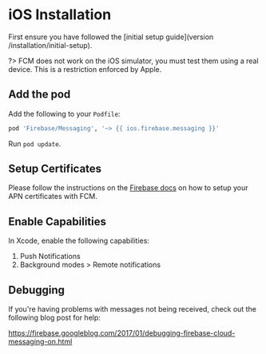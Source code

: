 # iOS Installation

First ensure you have followed the [initial setup guide](version /installation/initial-setup).

?> FCM does not work on the iOS simulator, you must test them using a real device. This is a restriction enforced by Apple.

## Add the pod

Add the following to your `Podfile`:

```ruby
pod 'Firebase/Messaging', '~> {{ ios.firebase.messaging }}'
```

Run `pod update`.

## Setup Certificates

Please follow the instructions on the [Firebase docs](https://firebase.google.com/docs/cloud-messaging/ios/certs) on how to setup your APN certificates with FCM.

## Enable Capabilities

In Xcode, enable the following capabilities:

1) Push Notifications
2) Background modes > Remote notifications

## Debugging

If you're having problems with messages not being received, check out the following blog post for help:

https://firebase.googleblog.com/2017/01/debugging-firebase-cloud-messaging-on.html
